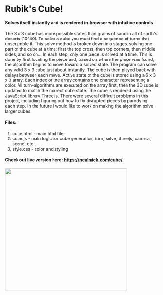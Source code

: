 # Rubik's Cube!

#### Solves itself instantly and is rendered in-browser with intuitive controls



The 3 x 3 cube has more possible states than grains of sand in all of earth's deserts (10^40). To solve a cube you must find a sequence of turns that unscramble it.  This solve method is broken down into stages, solving one part of the cube at a time: first the top cross, then top corners, then middle sides, and so on... In each step, only one piece is solved at a time. This is done by first locating the piece and, based on where the piece was found, the algorithm begins to move toward a solved state.  The program can solve any valid 3 x 3 cube just about instantly. The cube is then played back with delays between each move.  Active state of the cube is stored using a 6 x 3 x 3 array. Each index of the array contains one character representing a color. All turn-algorithms are executed on the array first, then the 3D cube is updated to match the correct cube state.  The cube is rendered using the JavaScript library Three.js.  There were several difficult problems in this project, including figuring out how to fix disrupted pieces by parodying each step. In the future I would like to work on making the algorithm solve larger cubes.



#### Files:
1. cube.html - main html file
2. cube.js - main logic for cube generation, turn, solve, threejs, camera, scene, etc...
3. style.css - color and styling
 

#### Check out live version here:   https://nealmick.com/cube/


<img src="https://media.giphy.com/media/VFxAFcJqEwcd8gx8A5/giphy.gif" width="400" height="400" />

